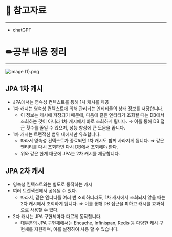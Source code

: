 # 🔗 참고자료

---

- chatGPT

# ✏공부 내용 정리

---

![image (1).png](https://file.notion.so/f/s/1ad4b569-8c29-4b40-a557-a1cf7beff0e9/image_(1).png?id=ea854d0a-fbb6-42d8-948e-1a5d2d9e63a8&table=block&spaceId=a6996cfb-7419-48fb-9ad1-d4bdae0c3162&expirationTimestamp=1680873883474&signature=jQgXxKwWv6GXbtsZTRbF6uEHjnj1wbNMJ_-NamScWnw&downloadName=image+%281%29.png)

## JPA 1차 캐시

- JPA에서는 영속성 컨텍스트를 통해 1차 캐시를 제공
- 1차 캐시는 영속성 컨텍스트에 의해 관리되는 엔티티들의 상태 정보를 저장합니다.
    - 이 정보는 캐시에 저장되기 때문에, 다음에 같은 엔티티가 조회될 때는 DB에서 조회하는 것이 아니라 1차 캐시에서 바로 조회하게 됩니다.
      ⇒ 이를 통해 DB 접근 횟수를 줄일 수 있으며, 성능 향상에 큰 도움을 줍니다.
- 1차 캐시는 트랜잭션 범위 내에서만 유효합니다.
    - 따라서 영속성 컨텍스트가 종료되면 1차 캐시도 함께 사라지게 됩니다.
      ⇒ 같은 엔티티를 다시 조회하면 다시 DB에서 조회해야 한다.
    - 위와 같은 한계 대문에 JPA는 2차 캐시를 제공합니다.

## JPA 2차 캐시

- 영속성 컨텍스트와는 별도로 동작하는 캐시
- 여러 트랜잭션에서 공유될 수 있다.
    - 따라서, 같은 엔티티를 여러 번 조회하더라도, 1차 캐시에서 조회되지 않을 때는 2차 캐시에서 조회하게 됩니다.
      ⇒ 이를 통해 DB 접근을 피하고 캐시를 효과적으로 사용할 수 있다.
- 2차 캐시는 JPA 구현체마다 다르게 동작합니다.
    - 대부분의 JPA 구현체에서는 Ehcache, Infinispan, Redis 등 다양한 캐시 구현체를 지원하며,
      이를 설정하여 사용 할 수 있습니다.